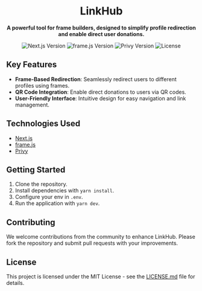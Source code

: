 <h1 align="center">LinkHub</h1>

<p align="center">
  <strong>A powerful tool for frame builders, designed to simplify profile redirection and enable direct user donations.</strong>
</p>

<p align="center">
  <img src="https://img.shields.io/badge/Next.js-v11.1.0-blue" alt="Next.js Version">
  <img src="https://img.shields.io/badge/frame.js-v2.0.0-green" alt="frame.js Version">
  <img src="https://img.shields.io/badge/Privy-v1.5.3-yellow" alt="Privy Version">
  <img src="https://img.shields.io/badge/License-MIT-orange" alt="License">
</p>

## Key Features
- **Frame-Based Redirection**: Seamlessly redirect users to different profiles using frames.
- **QR Code Integration**: Enable direct donations to users via QR codes.
- **User-Friendly Interface**: Intuitive design for easy navigation and link management.

## Technologies Used
- [Next.js](https://nextjs.org/)
- [frame.js](https://github.com/example/frame.js)
- [Privy](https://privy.com/)

## Getting Started
1. Clone the repository.
2. Install dependencies with `yarn install`.
3. Configure your env in `.env`.
4. Run the application with `yarn dev`.

## Contributing
We welcome contributions from the community to enhance LinkHub. Please fork the repository and submit pull requests with your improvements.

## License
This project is licensed under the MIT License - see the [LICENSE.md](LICENSE.md) file for details.

